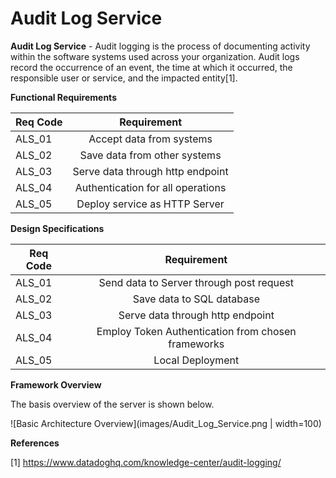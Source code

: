 # Audit Log Service

**Audit Log Service** - Audit logging is the process of documenting activity within the software systems used across your organization. Audit logs record the occurrence of an event, the time at which it occurred, the responsible user or service, and the impacted entity[1].


**Functional Requirements**

| Req Code      | Requirement                        | 
| ------------- |:----------------------------------:|
| ALS_01        | Accept data from systems           | 
| ALS_02        | Save data from other systems       |
| ALS_03        | Serve data through http endpoint   |
| ALS_04        | Authentication for all operations  | 
| ALS_05        | Deploy service as HTTP Server      |


**Design Specifications**


| Req Code      | Requirement                                          | 
| ------------- |:----------------------------------------------------:|
| ALS_01        | Send data to Server through post request             | 
| ALS_02        | Save data to SQL database                            |
| ALS_03        | Serve data through http endpoint                     |
| ALS_04        | Employ Token Authentication from chosen frameworks   | 
| ALS_05        | Local Deployment                                     |



**Framework Overview**

The basis overview of the server is shown below. 

![Basic Architecture Overview](images/Audit_Log_Service.png | width=100)




**References**

[1] https://www.datadoghq.com/knowledge-center/audit-logging/

